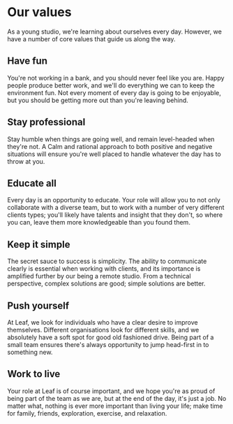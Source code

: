 # Our values
As a young studio, we're learning about ourselves every day. However, we have a number of core values that guide us along the way.

## Have fun
You're not working in a bank, and you should never feel like you are. Happy people produce better work, and we'll do everything we can to keep the environment fun. Not every moment of every day is going to be enjoyable, but you should be getting more out than you're leaving behind.

## Stay professional
Stay humble when things are going well, and remain level-headed when they're not. A Calm and rational approach to both positive and negative situations will ensure you're well placed to handle whatever the day has to throw at you.

## Educate all
Every day is an opportunity to educate. Your role will allow you to not only collaborate with a diverse team, but to work with a number of very different clients types; you'll likely have talents and insight that they don't, so where you can, leave them more knowledgeable than you found them.

## Keep it simple
The secret sauce to success is simplicity. The ability to communicate clearly is essential when working with clients, and its importance is amplified further by our being a remote studio. From a technical perspective, complex solutions are good; simple solutions are better.

## Push yourself
At Leaf, we look for individuals who have a clear desire to improve themselves. Different organisations look for different skills, and we absolutely have a soft spot for good old fashioned drive. Being part of a small team ensures there's always opportunity to jump head-first in to something new.

## Work to live
Your role at Leaf is of course important, and we hope you're as proud of being part of the team as we are, but at the end of the day, it's just a job. No matter what, nothing is ever more important than living your life; make time for family, friends, exploration, exercise, and relaxation.

